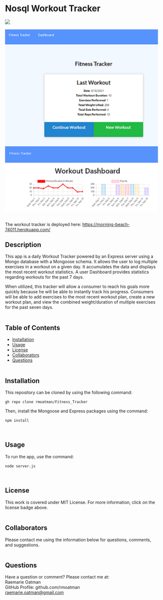 # Nosql Workout Tracker

[<img src="https://img.shields.io/badge/license-MIT-brightgreen?link=https://opensource.org/licenses/MIT">](https://opensource.org/licenses/MIT)

<img src="./assets/screenshot_of_homepage.png  " alt="Screenshot of Workout Tracker Home Page">

<img src="./assets/screenshot_of_dashboard.png  " alt="Screenshot of Workout Tracker Dashboard">
<br><br>

The workout tracker is deployed here:  https://morning-beach-74011.herokuapp.com/

## Description

This app is a daily Workout Tracker powered by an Express server using a Mongo database with a Mongoose schema.  It allows the user to log multiple exercises in a workout on a given day.  It accumulates the data and displays the most recent workout statistics.  A user Dashboard provides statistics regarding workouts for the past 7 days.

When utilized, this tracker will allow a consumer to reach his goals more quickly because he will be able to instantly track his progress.  Consumers will be able to add exercises to the most recent workout plan, create a new workout plan, and view the combined weight/duration of multiple exercises for the past seven days.
<br><br>

## Table of Contents

- [Installation](#installation)
- [Usage](#usage)
- [License](#license)
- [Collaborators](#collaborators)
- [Questions](#questions)
<br><br>

## Installation

This repository can be cloned by using the following command:
~~~
gh repo clone rmoatman/Fitness_Tracker
~~~

Then, install the Mongoose and Express packages using the command:
~~~
npm install
~~~
<br>

## Usage

To run the app, use the command:
~~~
node server.js
~~~
<br>

## License

This work is covered under MIT License.  For more information, click on the license badge above.
<br><br>

## Collaborators

Please contact me using the information below for questions, comments, and suggestions.
<br><br>

## Questions

Have a question or comment?  Please contact me at:<br>
Raemarie Oatman<br>
GitHub Profile: github.com/rmoatman<br>
raemarie.oatman@gmail.com<br>

